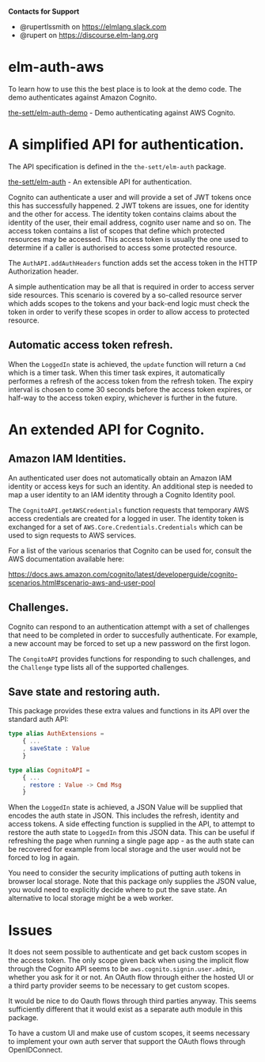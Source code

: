 **Contacts for Support**
- @rupertlssmith on https://elmlang.slack.com
- @rupert on https://discourse.elm-lang.org

# elm-auth-aws

To learn how to use this the best place is to look at the demo code. The demo authenticates against Amazon Cognito.

[the-sett/elm-auth-demo](https://github.com/the-sett/elm-auth-demo) - Demo authenticating against AWS Cognito.

# A simplified API for authentication.

The API specification is defined in the `the-sett/elm-auth` package.

[the-sett/elm-auth](https://github.com/the-sett/elm-auth) - An extensible API for authentication.

Cognito can authenticate a user and will provide a set of JWT tokens once this has successfully happened. 2 JWT tokens are issues, one for identity and the other for access. The identity token contains claims about the identity of the user, their email address, cognito user name and so on. The access token contains a list of scopes that define which protected resources may be accessed. This access token is usually the one used to determine if a caller is authorised to access some protected resource.

The `AuthAPI.addAuthHeaders` function adds set the access token in the HTTP Authorization header.

A simple authentication may be all that is required in order to access server side resources. This scenario is covered by a so-called resource server which adds scopes to the tokens and your back-end logic must check the token in order to verify these scopes in order to allow access to protected resource.

## Automatic access token refresh.

When the `LoggedIn` state is achieved, the `update` function will return a `Cmd` which is a timer task. When this timer
task expires, it automatically performes a refresh of the access token from the refresh token. The expiry interval is chosen to come 30 seconds before the access token expires, or half-way to the access token expiry, whichever is further
in the future.

# An extended API for Cognito.

## Amazon IAM Identities.

An authenticated user does not automatically obtain an Amazon IAM identity or access keys for such an identity. An additional step is needed to map a user identity to an IAM identity through a Cognito Identity pool.

The `CognitoAPI.getAWSCredentials` function requests that temporary AWS access credentials are created for a logged in user. The identity token is exchanged for a set of `AWS.Core.Credentials.Credentials` which can be used to sign requests to AWS services.

For a list of the various scenarios that Cognito can be used for, consult the AWS documentation available here:

https://docs.aws.amazon.com/cognito/latest/developerguide/cognito-scenarios.html#scenario-aws-and-user-pool

## Challenges.

Cognito can respond to an authentication attempt with a set of challenges that need to be completed in order to succesfully authenticate. For example, a new account may be forced to set up a new password on the first logon.

The `CongitoAPI` provides functions for responding to such challenges, and the `Challenge` type lists all of the supported challenges.

## Save state and restoring auth.

This package provides these extra values and functions in its API over the standard auth API:

```elm
type alias AuthExtensions =
    { ...
    , saveState : Value
    }

type alias CognitoAPI =
    { ...
    , restore : Value -> Cmd Msg
    }
```

When the `LoggedIn` state is achieved, a JSON Value will be supplied that encodes the auth state in JSON. This
includes the refresh, identity and access tokens. A side effecting function is supplied in the API, to attempt to
restore the auth state to `LoggedIn` from this JSON data. This can be useful if refreshing the page when running
a single page app - as the auth state can be recovered for example from local storage and the user would not be forced
to log in again.

You need to consider the security implications of putting auth tokens in browser local storage. Note that this package
only supplies the JSON value, you would need to explicitly decide where to put the save state. An alternative to local
storage might be a web worker.

# Issues

It does not seem possible to authenticate and get back custom scopes in the access token. The only scope given back when using the implicit flow through the Cognito API seems to be `aws.cognito.signin.user.admin`, whether you ask for it or not. An OAuth flow through either the hosted UI or a third party provider seems to be necessary to get custom scopes.

It would be nice to do Oauth flows through third parties anyway. This seems sufficiently different that it would exist as a separate auth module in this package.

To have a custom UI and make use of custom scopes, it seems necessary to implement your own auth server that support the OAuth flows through OpenIDConnect.
